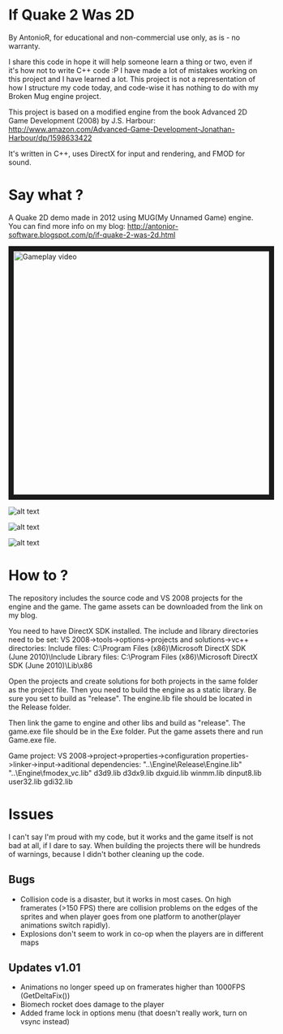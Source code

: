If Quake 2 Was 2D
=================

By AntonioR, for educational and non-commercial use only, as is - no warranty.

I share this code in hope it will help someone learn a thing or two, even if it's how not to write C++ code :P
I have made a lot of mistakes working on this project and I have learned a lot. This project is not a representation of how I structure my code today, and code-wise it has nothing to do with my Broken Mug engine project.

This project is based on a modified engine from the book Advanced 2D Game Development (2008) by J.S. Harbour:
http://www.amazon.com/Advanced-Game-Development-Jonathan-Harbour/dp/1598633422

It's written in C++, uses DirectX for input and rendering, and FMOD for sound.

Say what ?
==========

A Quake 2D demo made in 2012 using MUG(My Unnamed Game) engine. You can find more info on my blog:
http://antonior-software.blogspot.com/p/if-quake-2-was-2d.html

<a href="http://www.youtube.com/watch?feature=player_embedded&v=M_Vbn4ssY-M
" target="_blank"><img src="http://img.youtube.com/vi/M_Vbn4ssY-M/0.jpg" 
alt="Gameplay video" width="640" height="480" border="10" /></a>

![alt text](http://i.imgur.com/X60KY.jpg "random")

![alt text](http://i.imgur.com/U23hO.jpg "splitscreen co-op")

![alt text](http://i.imgur.com/U23hO.jpg "map editor")

How to ?
========

The repository includes the source code and VS 2008 projects for the engine and the game.
The game assets can be downloaded from the link on my blog.

You need to have DirectX SDK installed. The include and library directories need to be set:
VS 2008->tools->options->projects and solutions->vc++ directories:
Include files:
C:\Program Files (x86)\Microsoft DirectX SDK (June 2010)\Include
Library files:
C:\Program Files (x86)\Microsoft DirectX SDK (June 2010)\Lib\x86

Open the projects and create solutions for both projects in the same folder as the project file.
Then you need to build the engine as a static library. Be sure you set to build as "release". The engine.lib file should be located in the Release folder.

Then link the game to engine and other libs and build as "release". The game.exe file should be in the Exe folder.
Put the game assets there and run Game.exe file.

Game project:
VS 2008->project->properties->configuration properties->linker->input->aditional dependencies:
"..\Engine\Release\Engine.lib"
"..\Engine\fmodex_vc.lib"
d3d9.lib
d3dx9.lib
dxguid.lib
winmm.lib
dinput8.lib
user32.lib
gdi32.lib

Issues
======

I can't say I'm proud with my code, but it works and the game itself is not bad at all, if I dare to say.
When building the projects there will be hundreds of warnings, because I didn't bother cleaning up the code.

Bugs
----
- Collision code is a disaster, but it works in most cases. On high framerates (>150 FPS) there are collision problems on the edges of the sprites and when player goes from one platform to another(player animations switch rapidly).
- Explosions don't seem to work in co-op when the players are in different maps

Updates v1.01
-------------

- Animations no longer speed up on framerates higher than 1000FPS (GetDeltaFix())
- Biomech rocket does damage to the player
- Added frame lock in options menu (that doesn't really work, turn on vsync instead)

